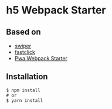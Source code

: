 # h5 Webpack Starter
## Based on 
* [swiper](https://github.com/nolimits4web/Swiper)
* [fastclick](https://github.com/ftlabs/fastclick)
* [Pwa Webpack Starter](https://github.com/cycjimmy/pwa-webpack-starter)

## Installation
```shell
$ npm install
# or
$ yarn install
```
